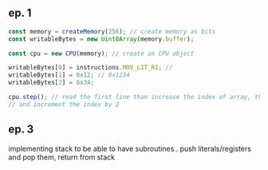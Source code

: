 ## ep. 1

```javascript
const memory = createMemory(256); // create memory as bits
const writableBytes = new Uint8Array(memory.buffer);

const cpu = new CPU(memory); // create an CPU object

writableBytes[0] = instructions.MOV_LIT_R1; //
writableBytes[1] = 0x12; // 0x1234
writableBytes[2] = 0x34;

cpu.step(); // read the first line than increase the index of array, then fetch the next 2 line
// and increment the index by 2
```

## ep. 3

implementing stack to be able to have subroutines . push literals/registers and pop them, return from stack
